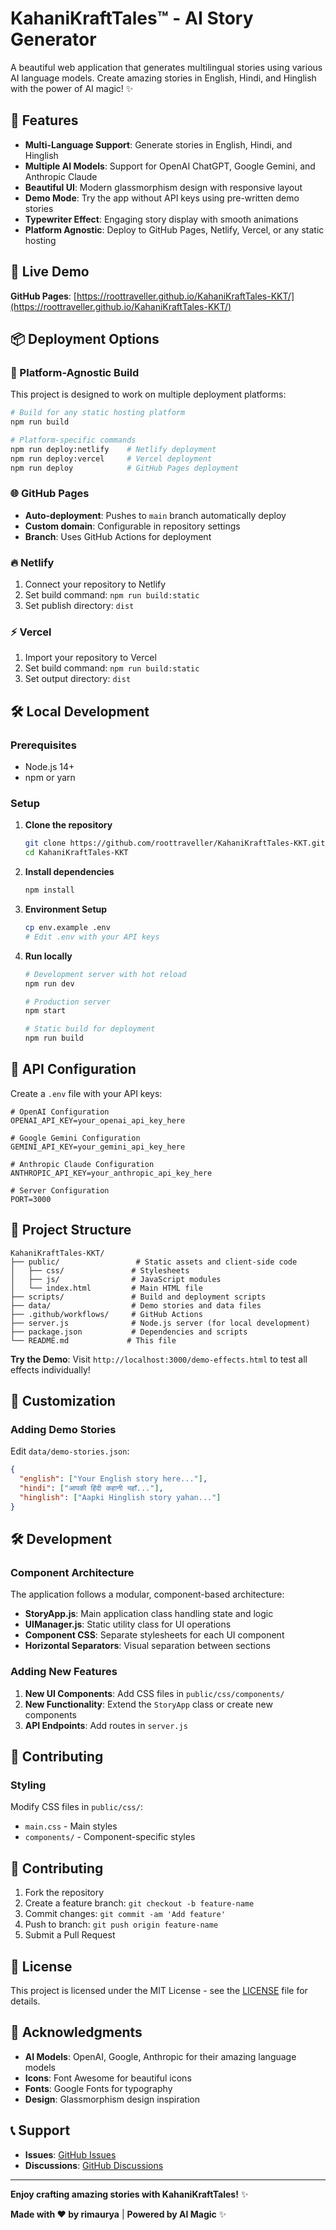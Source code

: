 # KahaniKraftTales™ - AI Story Generator

A beautiful web application that generates multilingual stories using various AI language models. Create amazing stories in English, Hindi, and Hinglish with the power of AI magic! ✨

## 🌟 Features

- **Multi-Language Support**: Generate stories in English, Hindi, and Hinglish
- **Multiple AI Models**: Support for OpenAI ChatGPT, Google Gemini, and Anthropic Claude
- **Beautiful UI**: Modern glassmorphism design with responsive layout
- **Demo Mode**: Try the app without API keys using pre-written demo stories
- **Typewriter Effect**: Engaging story display with smooth animations
- **Platform Agnostic**: Deploy to GitHub Pages, Netlify, Vercel, or any static hosting

## 🚀 Live Demo

**GitHub Pages**: [https://roottraveller.github.io/KahaniKraftTales-KKT/](https://roottraveller.github.io/KahaniKraftTales-KKT/)

## 📦 Deployment Options

### 🔧 Platform-Agnostic Build

This project is designed to work on multiple deployment platforms:

```bash
# Build for any static hosting platform
npm run build

# Platform-specific commands
npm run deploy:netlify    # Netlify deployment
npm run deploy:vercel     # Vercel deployment
npm run deploy            # GitHub Pages deployment
```

### 🌐 GitHub Pages
- **Auto-deployment**: Pushes to `main` branch automatically deploy
- **Custom domain**: Configurable in repository settings
- **Branch**: Uses GitHub Actions for deployment

### 🔥 Netlify
1. Connect your repository to Netlify
2. Set build command: `npm run build:static`
3. Set publish directory: `dist`

### ⚡ Vercel
1. Import your repository to Vercel
2. Set build command: `npm run build:static`
3. Set output directory: `dist`

## 🛠️ Local Development

### Prerequisites
- Node.js 14+ 
- npm or yarn

### Setup

1. **Clone the repository**
   ```bash
   git clone https://github.com/roottraveller/KahaniKraftTales-KKT.git
   cd KahaniKraftTales-KKT
   ```

2. **Install dependencies**
   ```bash
   npm install
   ```

3. **Environment Setup**
   ```bash
   cp env.example .env
   # Edit .env with your API keys
   ```

4. **Run locally**
   ```bash
   # Development server with hot reload
   npm run dev

   # Production server
   npm start

   # Static build for deployment
   npm run build
   ```

## 🔑 API Configuration

Create a `.env` file with your API keys:

```env
# OpenAI Configuration
OPENAI_API_KEY=your_openai_api_key_here

# Google Gemini Configuration  
GEMINI_API_KEY=your_gemini_api_key_here

# Anthropic Claude Configuration
ANTHROPIC_API_KEY=your_anthropic_api_key_here

# Server Configuration
PORT=3000
```

## 📁 Project Structure

```
KahaniKraftTales-KKT/
├── public/                 # Static assets and client-side code
│   ├── css/               # Stylesheets
│   ├── js/                # JavaScript modules
│   └── index.html         # Main HTML file
├── scripts/               # Build and deployment scripts
├── data/                  # Demo stories and data files
├── .github/workflows/     # GitHub Actions
├── server.js              # Node.js server (for local development)
├── package.json           # Dependencies and scripts
└── README.md             # This file
```

**Try the Demo**: Visit `http://localhost:3000/demo-effects.html` to test all effects individually!
## 🎨 Customization

### Adding Demo Stories
Edit `data/demo-stories.json`:

```json
{
  "english": ["Your English story here..."],
  "hindi": ["आपकी हिंदी कहानी यहाँ..."],
  "hinglish": ["Aapki Hinglish story yahan..."]
}
```

## 🛠️ **Development**

### Component Architecture

The application follows a modular, component-based architecture:

- **StoryApp.js**: Main application class handling state and logic
- **UIManager.js**: Static utility class for UI operations
- **Component CSS**: Separate stylesheets for each UI component
- **Horizontal Separators**: Visual separation between sections

### Adding New Features

1. **New UI Components**: Add CSS files in `public/css/components/`
2. **New Functionality**: Extend the `StoryApp` class or create new components
3. **API Endpoints**: Add routes in `server.js`

## 🤝 **Contributing**
### Styling
Modify CSS files in `public/css/`:
- `main.css` - Main styles
- `components/` - Component-specific styles

## 🤝 Contributing

1. Fork the repository
2. Create a feature branch: `git checkout -b feature-name`
3. Commit changes: `git commit -am 'Add feature'`
4. Push to branch: `git push origin feature-name`
5. Submit a Pull Request

## 📄 License

This project is licensed under the MIT License - see the [LICENSE](LICENSE) file for details.

## 🙏 Acknowledgments

- **AI Models**: OpenAI, Google, Anthropic for their amazing language models
- **Icons**: Font Awesome for beautiful icons
- **Fonts**: Google Fonts for typography
- **Design**: Glassmorphism design inspiration

## 📞 Support

- **Issues**: [GitHub Issues](https://github.com/roottraveller/KahaniKraftTales-KKT/issues)
- **Discussions**: [GitHub Discussions](https://github.com/roottraveller/KahaniKraftTales-KKT/discussions)

---

**Enjoy crafting amazing stories with KahaniKraftTales!** ✨ 

**Made with ❤️ by rimaurya** | **Powered by AI Magic** ✨ 